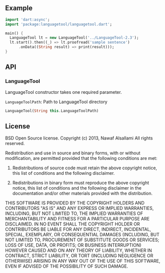 ## Example
```dart
import 'dart:async';
import 'package:languagetool/languagetool.dart';

main() {
  LanguageTool lt = new LanguageTool('../LanguageTool-2.3');
  lt.start().then((_) => lt.proofread('sample sentence')
      .onData((String result) => print(result)));
}
```

## API
### LanguageTool
LanguageTool constructor takes one required parameter.

`LanguageToolPath`: Path to LanguageTool directory

```dart
LanguageTool(String this.LanguageToolPath)
```
## License
BSD Open Source license.
Copyright (c) 2013, Nawaf Alsallami
All rights reserved.

Redistribution and use in source and binary forms, with or without modification, are permitted provided that the following conditions are met:

1. Redistributions of source code must retain the above copyright notice, this list of conditions and the following disclaimer.

2. Redistributions in binary form must reproduce the above copyright notice, this list of conditions and the following disclaimer in the documentation and/or other materials provided with the distribution.

THIS SOFTWARE IS PROVIDED BY THE COPYRIGHT HOLDERS AND CONTRIBUTORS "AS IS" AND ANY EXPRESS OR IMPLIED WARRANTIES, INCLUDING, BUT NOT LIMITED TO, THE IMPLIED WARRANTIES OF MERCHANTABILITY AND FITNESS FOR A PARTICULAR PURPOSE ARE DISCLAIMED. IN NO EVENT SHALL THE COPYRIGHT HOLDER OR CONTRIBUTORS BE LIABLE FOR ANY DIRECT, INDIRECT, INCIDENTAL, SPECIAL, EXEMPLARY, OR CONSEQUENTIAL DAMAGES (INCLUDING, BUT NOT LIMITED TO, PROCUREMENT OF SUBSTITUTE GOODS OR SERVICES; LOSS OF USE, DATA, OR PROFITS; OR BUSINESS INTERRUPTION) HOWEVER CAUSED AND ON ANY THEORY OF LIABILITY, WHETHER IN CONTRACT, STRICT LIABILITY, OR TORT (INCLUDING NEGLIGENCE OR OTHERWISE) ARISING IN ANY WAY OUT OF THE USE OF THIS SOFTWARE, EVEN IF ADVISED OF THE POSSIBILITY OF SUCH DAMAGE.